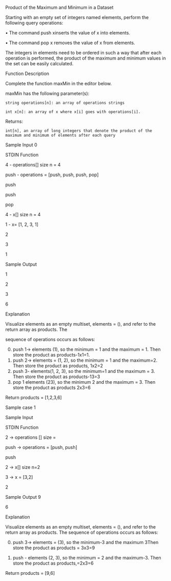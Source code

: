 Product of the Maximum and Minimum in a Dataset

Starting with an empty set of integers named elements, perform the following query operations:

• The command push xinserts the value of x into elements.

• The command pop x removes the value of x from elements.

The integers in elements need to be ordered in such a way that after each operation is performed, the product of the maximum and minimum values in the set can be easily calculated.

Function Description

Complete the function maxMin in the editor below.

maxMin has the following parameter(s):

    string operations[n]: an array of operations strings

    int x[n]: an array of x where x[i] goes with operations[i].

Returns:

    int[n], an array of long integers that denote the product of the maximum and minimum of elements after each query

Sample Input 0


STDIN       Function

4           - operations[] size n = 4

push        - operations = [push, push, push, pop]

push

push

pop



4           - x[] size n = 4

1           - x= [1, 2, 3, 1]

2

3

1

Sample Output

1

2

3

6

Explanation

Visualize elements as an empty multiset, elements = (), and refer to the return array as products. The

sequence of operations occurs as follows:

0. push 1→ elements (1), so the minimum = 1 and the maximum = 1. Then store the product as products-1x1=1.
1. push 2-> elements = (1, 2), so the minimum = 1 and the maximum=2. Then store the product as products, 1x2=2 
2. push 3- elements(1, 2, 3), so the minimum=1 and the maximum = 3. Then store the product as products-13=3 
3. pop 1 elements (23), so the minimum 2 and the maximum = 3. Then store the product as products 2x3=6

Return products = [1,2,3,6]

Sample case 1

Sample Input

STDIN           Function



2               → operations [] size =

push            → operations = [push, push]

push

2               → x[] size n=2

3               → x = [3,2]

2

Sample Output
9

6

Explanation

Visualize elements as an empty multiset, elements = (), and refer to the return array as products. The sequence of operations occurs as follows:

0. push 3→ elements = (3), so the minimum-3 and the maximum 3Then store the product as products = 3x3=9

1. push - elements (2, 3), so the minimum = 2 and the maximum-3. Then store the product as products,=2x3=6

Return products = [9,6]

